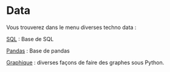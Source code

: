 <h1>Data</h1>

Vous trouverez dans le menu diverses techno data :

[SQL](sql.md) : Base de SQL

[Pandas](pandas.md) : Base de pandas

[Graphique](graphique.md) : diverses façons de faire des graphes sous Python.